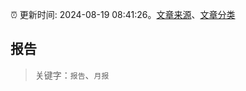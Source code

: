 :alarm_clock: 更新时间: 2024-08-19 08:41:26。[文章来源](/README.md)、[文章分类](/TAGS.md)

## 报告


> 关键字：`报告`、`月报`



